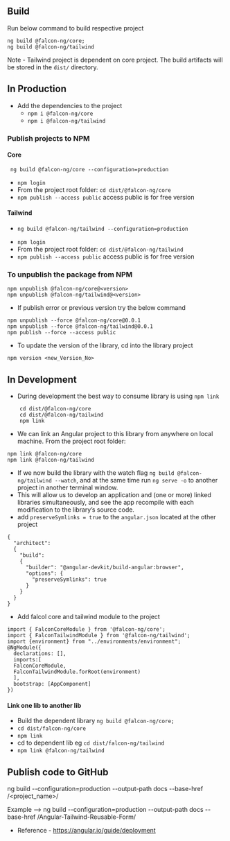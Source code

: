 ## Build
Run below command to build respective project

```
ng build @falcon-ng/core;
ng build @falcon-ng/tailwind
```
Note - Tailwind project is dependent on core project. The build artifacts will be stored in the `dist/` directory.

## In Production

- Add the dependencies to the project
    -   `npm i @falcon-ng/core`
    - `npm i @falcon-ng/tailwind`
### Publish projects to NPM

  #### Core
     ng build @falcon-ng/core --configuration=production
- `npm login`
- From the project root folder: `cd dist/@falcon-ng/core`
- `npm publish --access public` access public is for free version

#### Tailwind
-     ng build @falcon-ng/tailwind --configuration=production
- `npm login`
- From the project root folder: `cd dist/@falcon-ng/tailwind`
- `npm publish --access public` access public is for free version

### To unpublish the package from NPM
    npm unpublish @falcon-ng/core@<version>
    npm unpublish @falcon-ng/tailwind@<version>
  - If publish error or previous version try the below command
  ```
  npm unpublish --force @falcon-ng/core@0.0.1
  npm unpublish --force @falcon-ng/tailwind@0.0.1
  npm publish --force --access public
  ```
  - To update the version of the library, cd into the library project
  ```
  npm version <new_Version_No>
   ```

## In Development

- During development the best way to consume library is using `npm link`
```
    cd dist/@falcon-ng/core
    cd dist/@falcon-ng/tailwind
    npm link
```
- We can link an Angular project to this library from anywhere on local machine. From the project root folder:
```
npm link @falcon-ng/core
npm link @falcon-ng/tailwind
```
- If we now build the library with the watch flag `ng build @falcon-ng/tailwind --watch`, and at the same time run `ng serve -o` to another project in another terminal window.
- This will allow us to develop an application and (one or more) linked libraries simultaneously, and see the app recompile with each modification to the library’s source code.
- add `preserveSymlinks = true` to the `angular.json` located at the other project
```
{
  "architect":
  {
    "build":
    {
      "builder": "@angular-devkit/build-angular:browser",
      "options": {
        "preserveSymlinks": true
      }
    }
  }
}
```
- Add falcol core and tailwind module to the project
```
import { FalconCoreModule } from '@falcon-ng/core';
import { FalconTailwindModule } from '@falcon-ng/tailwind';
import {environment} from "../environments/environment";
@NgModule({
  declarations: [],
  imports:[
  FalconCoreModule,
  FalconTailwindModule.forRoot(environment)
  ],
  bootstrap: [AppComponent]
})
```
#### Link one lib to another lib
-   Build the dependent library `ng build @falcon-ng/core;`
- `cd dist/falcon-ng/core`
- `npm link`
- cd to dependent lib eg `cd dist/falcon-ng/tailwind`
- `npm link @falcon-ng/tailwind`

## Publish code to GitHub

ng build --configuration=production --output-path docs --base-href /<project_name>/

Example --> ng build --configuration=production --output-path docs --base-href /Angular-Tailwind-Reusable-Form/

- Reference - https://angular.io/guide/deployment
